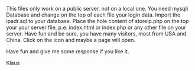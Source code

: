 This files only work on a public server, not on a local one.
You need mysqli Database and change on the top of each file your login data.
Import the ipadr.sql to your database.
Place the hole content of storeip.php on the top your your server file, p.e. index.html or index.php or any other file on your server.
Have fun and be sure, you have many visitors, most from USA and China.
Click on the icon and maybe a page will open.

Have fun and give me some response if you like it.

Klaus



